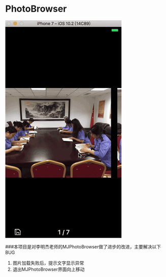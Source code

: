# PhotoBrowser

![效果展示](https://github.com/kangyiii/PhotoBrowser/blob/master/%E5%B1%95%E7%A4%BAgif.gif)

###本项目是对李明杰老师的MJPhotoBrowser做了进步的改进，主要解决以下BUG
1. 图片加载失败后，提示文字显示异常
2. 退出MJPhotoBrowser界面向上移动
